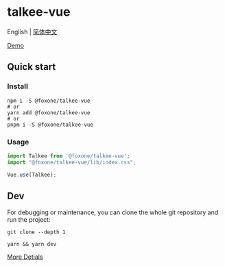 # talkee-vue

English | [简体中文](./README.zh-CN.md)

[Demo](https://fox-one.github.io/talkee-vue/#/)

## Quick start
### Install
```shell
npm i -S @foxone/talkee-vue
# or
yarn add @foxone/talkee-vue
# or
pnpm i -S @foxone/talkee-vue
```

### Usage
```js
import Talkee from '@foxone/talkee-vue';
import "@foxone/talkee-vue/lib/index.css";

Vue.use(Talkee);
```

## Dev
For debugging or maintenance, you can clone the whole git repository and run the project:

```shell
git clone --depth 1

yarn && yarn dev
```

[More Detials](./DEV.md)
